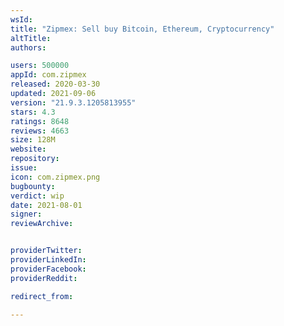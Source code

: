 ```yaml
---
wsId: 
title: "Zipmex: Sell buy Bitcoin, Ethereum, Cryptocurrency"
altTitle: 
authors:

users: 500000
appId: com.zipmex
released: 2020-03-30
updated: 2021-09-06
version: "21.9.3.1205813955"
stars: 4.3
ratings: 8648
reviews: 4663
size: 128M
website: 
repository: 
issue: 
icon: com.zipmex.png
bugbounty: 
verdict: wip
date: 2021-08-01
signer: 
reviewArchive:


providerTwitter: 
providerLinkedIn: 
providerFacebook: 
providerReddit: 

redirect_from:

---
```



